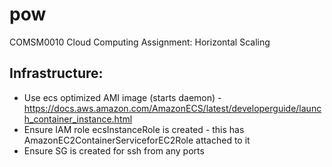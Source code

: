 # pow
COMSM0010 Cloud Computing Assignment: Horizontal Scaling

## Infrastructure:
- Use ecs optimized AMI image (starts daemon) - https://docs.aws.amazon.com/AmazonECS/latest/developerguide/launch_container_instance.html
- Ensure IAM role ecsInstanceRole is created - this has AmazonEC2ContainerServiceforEC2Role attached to it
- Ensure SG is created for ssh from any ports
